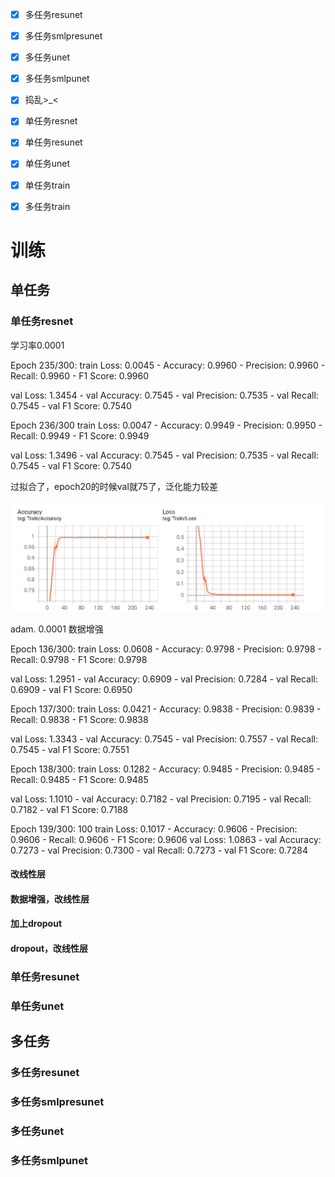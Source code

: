 - [x] 多任务resunet
- [x] 多任务smlpresunet
- [x] 多任务unet
- [x] 多任务smlpunet
- [x] 捣乱>_<
- [x] 单任务resnet
- [x] 单任务resunet
- [x] 单任务unet
- [x] 单任务train
- [x] 多任务train



# 训练

## 单任务

### 单任务resnet

学习率0.0001

Epoch 235/300: 
train Loss: 0.0045 - Accuracy: 0.9960 - Precision: 0.9960 - Recall: 0.9960 - F1 Score: 0.9960

val Loss: 1.3454 - val Accuracy: 0.7545 - val Precision: 0.7535 - val Recall: 0.7545 - val F1 Score: 0.7540

Epoch 236/300
train Loss: 0.0047 - Accuracy: 0.9949 - Precision: 0.9950 - Recall: 0.9949 - F1 Score: 0.9949

val Loss: 1.3496 - val Accuracy: 0.7545 - val Precision: 0.7535 - val Recall: 0.7545 - val F1 Score: 0.7540

过拟合了，epoch20的时候val就75了，泛化能力较差

![image-20250107195707299](assets/image-20250107195707299.png)





adam. 0.0001 数据增强

Epoch 136/300:
train Loss: 0.0608 - Accuracy: 0.9798 - Precision: 0.9798 - Recall: 0.9798 - F1 Score: 0.9798

val Loss: 1.2951 - val Accuracy: 0.6909 - val Precision: 0.7284 - val Recall: 0.6909 - val F1 Score: 0.6950

Epoch 137/300:
train Loss: 0.0421 - Accuracy: 0.9838 - Precision: 0.9839 - Recall: 0.9838 - F1 Score: 0.9838

val Loss: 1.3343 - val Accuracy: 0.7545 - val Precision: 0.7557 - val Recall: 0.7545 - val F1 Score: 0.7551

Epoch 138/300: 
train Loss: 0.1282 - Accuracy: 0.9485 - Precision: 0.9485 - Recall: 0.9485 - F1 Score: 0.9485

val Loss: 1.1010 - val Accuracy: 0.7182 - val Precision: 0.7195 - val Recall: 0.7182 - val F1 Score: 0.7188

Epoch 139/300: 100
train Loss: 0.1017 - Accuracy: 0.9606 - Precision: 0.9606 - Recall: 0.9606 - F1 Score: 0.9606
val Loss: 1.0863 - val Accuracy: 0.7273 - val Precision: 0.7300 - val Recall: 0.7273 - val F1 Score: 0.7284

#### 改线性层

#### 数据增强，改线性层

#### 加上dropout

#### dropout，改线性层

### 单任务resunet



### 单任务unet



## 多任务

### 多任务resunet



### 多任务smlpresunet



### 多任务unet



### 多任务smlpunet

